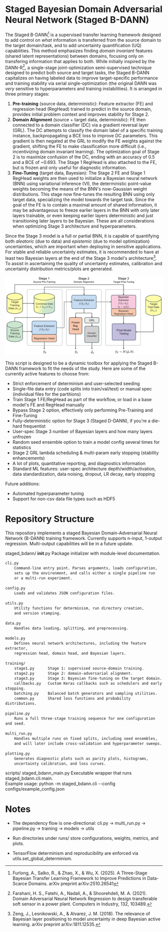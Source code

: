 Staged Bayesian Domain Adversarial Neural Network (Staged B-DANN)
====================

The Staged B-DANN[^fn1] is a supervised transfer learning framework designed to add control on _what_ information is transferred from the source domain to the target domain/task, and to add uncertainty quantification (UQ) capabilities. This method emphasizes finding _domain invariant_ features (shared latent representations) between domains, focusing only on transfering information that applies to both. While initially inspired by the DANN-R[^fn2], a single-stage joint-optimization semi-supervised technique designed to predict both source and target tasks, the Staged B-DANN capitalizes on having labeled data to improve target-specific performance and training stability via serial single-optimization (the original DANN was _very_ sensitive to hyperparameters and training instabilities). It is arranged in three primary stages:

1. **Pre-training** (source data, deterministic): Feature extractor (FE) and regression head (RegHead) trained to predict in the source domain, provides initial problem context and improves stability for Stage 2.
2. **Domain Alignment** (source + target data, deterministic): FE then connected to a domain classifier (DC) via a gradient reversal layer (GRL). The DC attempts to classify the domain label of a specific training instance, backpropagating a BCE loss to improve DC parameters. This gradient is then negated at the GRL to modify the FE weights against the gradient, shifting the FE to make classification more difficult (i.e., incentivizing domain invariant learning). The optimization goal of Stage 2 is to maximize confusion of the DC, ending with an accuracy of 0.5 and a BCE of ~0.693. The Stage 1 RegHead is also attached to the FE, but is frozen and only useful for diagnostic information.
3. **Fine-Tuning** (target data, Bayesian): The Stage 2 FE and Stage 1 RegHead weights are then used to initialize a Bayesian neural network (BNN) using variational inference (VI), the deterministic point-value weights becoming the means of the BNN's now-Gaussian weight distributions. This stage now fine-tunes the resulting BNN using only target data, specializing the model towards the target task. Since the goal of the FE is to contain a maximal amount of shared information, it may be advantageous to freeze earlier layers in the BNN with only later layers trainable, or even keeping earlier layers deterministic and just transitioning later layers to be Bayesian. These are all considerations when optimizing Stage 3 architecture and hyperparameters.

Since the Stage 3 model is a full or partial BNN, it is capable of quantifying both _aleatoric_ (due to data) and _epistemic_ (due to model optimization) uncertainties, which are important when deploying in sensitive applications. For stable and reliable uncertainty estimates, it is recommended to have at least two Bayesian layers at the end of the Stage 3 model's architecture[^fn3]. To assist in ascertaining the quality of uncertainty estimates, calibration and uncertainty distribution metrics/plots are generated.

![alt text](https://github.com/ajfurlong/staged_bdann_project/blob/main/docs/b-dann_3stage_workflow.png "Staged B-DANN Workflow")

This script is designed to be a dynamic toolbox for applying the Staged B-DANN framework to fit the needs of the study. Here are some of the currently active features to choose from:

* Strict enforcement of determinism and user-selected seeding
* Single-file data entry (code splits into train/val/test) or manual spec (individual files for the partitions)
* Train Stage 1 FE/RegHead as part of the workflow, or load in a base model's FE and RegHead manually
* Bypass Stage 2 option, effectively only performing Pre-Training and Fine-Tuning
* Fully-deterministic option for Stage 3 (Staged D-DANN), if you're a die-hard frequentist
* User-spec Stage 3 number of Bayesian layers and how many layers unfrozen
* Random seed ensemble option to train a model config several times for statistics
* Stage 2 GRL lambda scheduling & multi-param early stopping (stability enhancements)
* A lot of plots, quantitative reporting, and diagnostics information
* Standard ML features: user-spec architecture depth/width/activation, data standardization, data noising, dropout, LR decay, early stopping

Future additions:

* Automated hyperparameter tuning
* Support for non-csv data file types such as HDF5

[^fn1]: Furlong, A., Salko, R., & Zhao, X., & Wu, X. (2025). A Three-Stage Bayesian Transfer Learning Framework to Improve Predictions in Data-Scarce Domains. arXiv preprint arXiv:2510.26541
[^fn2]: Farahani, H. S., Fatehi, A., Nadali, A., & Shoorehdeli, M. A. (2021). Domain Adversarial Neural Network Regression to design transferable soft sensor in a power plant. Computers in Industry, 132, 103489.
[^fn3]: Zeng, J., Lesnikowski, A., & Alvarez, J. M. (2018). The relevance of Bayesian layer positioning to model uncertainty in deep Bayesian active learning. arXiv preprint arXiv:1811.12535.

Repository Structure
====================

This repository implements a staged Bayesian Domain-Adversarial Neural Network (B-DANN) training framework.
Currently supports n-input, 1-output regression. Multi-output capabilities will be in a future update.

staged_bdann/
    __init__.py
        Package initializer with module-level documentation.

    cli.py
        Command-line entry point. Parses arguments, loads configuration,
        sets up the environment, and calls either a single pipeline run
        or a multi-run experiment.

    config.py
        Loads and validates JSON configuration files.

    utils.py
        Utility functions for determinism, run directory creation,
        and version stamping.

    data.py
        Handles data loading, splitting, and preprocessing.

    models.py
        Defines neural network architectures, including the feature extractor,
        regression head, domain head, and Bayesian layers.

    training/
        stage1.py      Stage 1: supervised source-domain training.
        stage2.py      Stage 2: domain-adversarial alignment.
        stage3.py      Stage 3: Bayesian fine-tuning on the target domain.
        callbacks.py   Custom Keras callbacks such as schedulers and early stopping.
        batching.py    Balanced batch generators and sampling utilities.
        common.py      Shared loss functions and probability distributions.

    pipeline.py
        Runs a full three-stage training sequence for one configuration and seed.

    multi_run.py
        Handles multiple runs on fixed splits, including seed ensembles,
        and will later include cross-validation and hyperparameter sweeps.

    plotting.py
        Generates diagnostic plots such as parity plots, histograms,
        uncertainty calibration, and loss curves.

scripts/
    staged_bdann_main.py
        Executable wrapper that runs staged_bdann.cli.main.  
        Example usage:
            python -m staged_bdann.cli --config configs/example_config.json

Notes
====================

- The dependency flow is one-directional:
  cli.py -> multi_run.py -> pipeline.py -> training -> models -> utils

- Run directories under runs/ store configurations, weights, metrics, and plots.

- TensorFlow determinism and reproducibility are enforced via utils.set_global_determinism.
